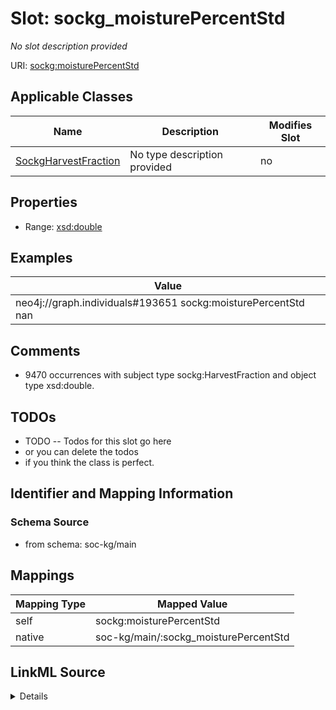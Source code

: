 

# Slot: sockg_moisturePercentStd


_No slot description provided_





URI: [sockg:moisturePercentStd](http://www.semanticweb.org/sockg/ontologies/2024/0/soil-carbon-ontology/moisturePercentStd)



<!-- no inheritance hierarchy -->





## Applicable Classes

| Name | Description | Modifies Slot |
| --- | --- | --- |
| [SockgHarvestFraction](../classes/SockgHarvestFraction.md) | No type description provided |  no  |







## Properties

* Range: [xsd:double](http://www.w3.org/2001/XMLSchema#double)






## Examples

| Value |
| --- |
| neo4j://graph.individuals#193651 sockg:moisturePercentStd nan |

## Comments

* 9470 occurrences with subject type sockg:HarvestFraction and object type xsd:double.

## TODOs

* TODO -- Todos for this slot go here
* or you can delete the todos
* if you think the class is perfect.

## Identifier and Mapping Information







### Schema Source


* from schema: soc-kg/main




## Mappings

| Mapping Type | Mapped Value |
| ---  | ---  |
| self | sockg:moisturePercentStd |
| native | soc-kg/main/:sockg_moisturePercentStd |




## LinkML Source

<details>
```yaml
name: sockg_moisturePercentStd
description: No slot description provided
todos:
- TODO -- Todos for this slot go here
- or you can delete the todos
- if you think the class is perfect.
comments:
- 9470 occurrences with subject type sockg:HarvestFraction and object type xsd:double.
examples:
- value: neo4j://graph.individuals#193651 sockg:moisturePercentStd nan
from_schema: soc-kg/main
rank: 1000
slot_uri: sockg:moisturePercentStd
alias: sockg_moisturePercentStd
domain_of:
- sockg_HarvestFraction
range: double

```
</details>
